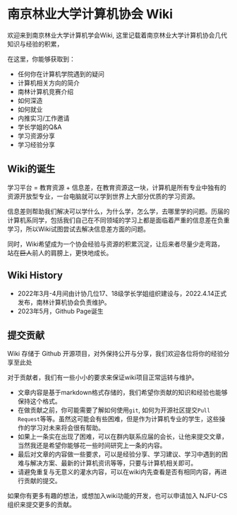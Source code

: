 <br>

# 南京林业大学计算机协会 Wiki 

欢迎来到南京林业大学计算机学会Wiki, 这里记载着南京林业大学计算机协会几代知识与经验的积累，

在这里，你能够获取到：

+ 任何你在计算机学院遇到的疑问
+ 计算机相关方向的简介
+ 南林计算机竞赛介绍
+ 如何深造
+ 如何就业
+ 内推实习/工作邀请
+ 学长学姐的Q&A
+ 学习资源分享
+ 学习经验分享


## Wiki的诞生

学习平台 = 教育资源 + 信息差，在教育资源这一块，计算机是所有专业中独有的资源开放型专业，一台电脑就可以学到世界上大部分优质的学习资源。

信息差则帮助我们解决可以学什么，为什么学，怎么学，去哪里学的问题。历届的计算机系同学，包括我们自己在不同领域的学习上都是面临着严重的信息差在负重学习，所以Wiki试图尝试去解决信息差方面的问题。		

同时，Wiki希望成为一个协会经验与资源的积累沉淀，让后来者尽量少走弯路，站在~~巨人~~前人的肩膀上，更快地成长。

## Wiki History

+ 2022年3月-4月间由计协几位17、18级学长学姐组织建设与，2022.4.14正式发布，南林计算机协会负责维护。
+ 2023年5月，Github Page诞生

## 提交贡献

Wiki 存储于 Github 开源项目，对外保持公开与分享，我们欢迎各位将你的经验分享至此处

对于贡献者，我们有一些小小的要求来保证wiki项目正常运转与维护。

+ 文章内容是基于markdown格式存储的，我们希望你贡献的知识和经验也能够保持这个格式。
+ 在做贡献之前，你可能需要了解如何使用`git`, 如何为开源社区提交`Pull Request`等等。虽然这可能会有些困难，但是作为计算机专业的学生，这些操作的学习对未来将会很有帮助。
+ 如果上一条实在出现了困难，可以在群内联系应届的会长，让他来提交文章，当然我还是希望你能够花一些时间研究上一条的内容。
+ 最后对文章的内容做一些要求，可以是经验分享、学习建议、学习中遇到的困难与解决方案、最新的计算机资讯等等，只要与计算机相关即可。
+ 请避免重复与无意义的灌水内容，可以在wiki内先查看是否有相同内容，再进行贡献的提交。

如果你有更多有趣的想法，或想加入wiki功能的开发，也可以申请加入 NJFU-CS 组织来提交更多的贡献。
